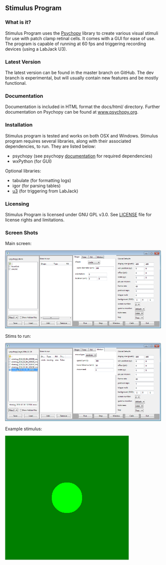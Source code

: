 ## Stimulus Program

### What is it?

Stimulus Program uses the [Psychopy](www.psychopy.org) library to create
various visual stimuli for use with patch clamp retinal cells. It comes with 
a GUI for ease of use. The program is capable of running at 60 fps and 
triggering recording devices (using a LabJack U3).

### Latest Version

The latest version can be found in the master branch on GitHub. The dev 
branch is experimental, but will usually  contain new features and be mostly
functional.

### Documentation

Documentation is included in HTML format the docs/html/ directory. Further
documentation on Psychopy can be found at www.psychopy.org.

### Installation

Stimulus program is tested and works on both OSX and Windows. Stimulus
program requires several libraries, along with their associated dependencies,
to run. They are listed below:

- psychopy (see psychopy [documentation](http://www.psychopy.org/documentation.html) for required dependencies)
- wxPython (for GUI)

Optional libraries:

- tabulate (for formatting logs)
- igor (for parsing tables)
- [u3](https://labjack.com/support/software/examples/ud/labjackpython) (for 
triggering from LabJack)

### Licensing

Stimulus Program is licensed under GNU GPL v3.0. See [LICENSE](LICENSE.md)
file for license rights and limitations.

### Screen Shots

Main screen:

![main screen](/docs/screenshots/screen1.png)

Stims to run:

![stims added](/docs/screenshots/screen3.png)

Example stimulus:

![example](/docs/screenshots/screen4.png)
